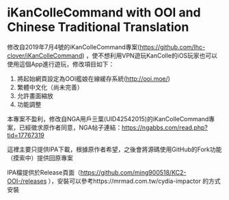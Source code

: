 # iKanColleCommand with OOI and Chinese Traditional Translation
修改自2019年7月4號的iKanColleCommand專案(https://github.com/lhc-clover/iKanColleCommand)
，使不想利用VPN遊玩KanColle的iOS玩家也可以使用這個App進行遊玩，修改項目如下：

1. 將起始網頁設定為OOI艦娘在線緩存系統(http://ooi.moe/)
2. 繁體中文化（尚未完善）
3. 允許畫面縮放
4. 功能調整

本專案不盈利，修改自NGA用戶亖葉(UID42542015)的iKanColleCommand專案，已經徵求原作者同意，NGA帖子連結：https://ngabbs.com/read.php?tid=17767319

這裡主要只提供IPA下載，根據原作者希望，之後會將源碼使用GitHub的Fork功能（摸索中）提供回原專案

IPA檔提供於Release頁面（https://github.com/ming900518/KC2-OOI-/releases
），安裝可以參考https://mrmad.com.tw/cydia-impactor
的方式安裝
